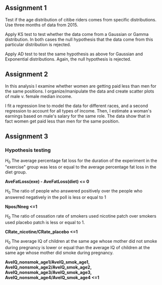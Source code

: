 ## Assignment 1

Test if the age distribution of citibe riders comes from specific distributions. Use three months of data from 2015.

Apply KS test to test whether the data come from a Gaussian or Gamma distribution. In both cases the null hypothesis that the data come from this particular distribution is rejected.

Apply AD test to test the same hypothesis as above for Gaussian and Exponential distributions. Again, the null hypothesis is rejected.

## Assignment 2

In this analysis I examine whether women are getting paid less than men for the same positions. I organize/manipulate the data and create scatter plots of male v. female median income. 

I fit a regression line to model the data for different races, and a second regression to account for all types of income. Then, I estimate a woman's earnings based on male's salary for the same role. The data show that in fact women get paid less than men for the same position.

## Assignment 3

### Hypothesis testing

$H_{0}$ The average percentage fat loss for the duration of the experiment in the "exercise" group was less or equal to the average percentage fat loss in the diet group.

__AveFatLoss(exe) - AveFatLoss(diet) <= 0__


$H_{0}$ The ratio of people who answered positively over the people who answered negatively in the poll is less or equal to 1

__Npos/Nneg <=1__

$H_{0}$ The ratio of cessation rate of smokers used nicotine patch over smokers used placebo patch is less or equal to 1.

__CRate_nicotine/CRate_placebo <=1__


$H_{0}$ The average IQ of children at the same age whose mother did not smoke during pregnancy is lower or equal than the average IQ of children at the same age whose mother did smoke during pregnancy.

__AveIQ_nonsmok_age1/AveIQ_smok_age1, AveIQ_nonsmok_age2/AveIQ_smok_age2, AveIQ_nonsmok_age3/AveIQ_smok_age3, AveIQ_nonsmok_age4/AveIQ_smok_age4 <=1__ 




